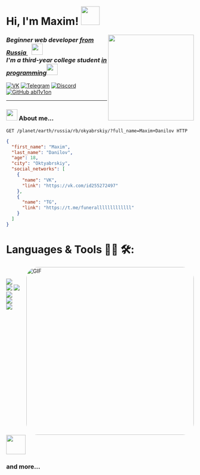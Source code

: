<h1> Hi, I'm Maxim! <img src="https://media1.tenor.com/m/_nicMIu8sNEAAAAC/crazy-deku.gif" width="50"></h1>
<img align='right' src="https://media.tenor.com/pamYUxtNY84AAAAi/amajaki-tamaki-suneater.gif" width="230">
<h3><em>Beginner web developer <a href="https://www.youtube.com/watch?v=HGutEFXo9os&ab_channel=MW">from Russia  </a><img style="margin-left: 10px;" src="https://media1.tenor.com/m/jyxZEQsz5DoAAAAd/мем-кот.gif" width="30"></br>I'm a third-year college student <a href="https://www.youtube.com/watch?v=mIZevHd0NcE&ab_channel=SoSuD1337">in programming</a><img src="https://media.giphy.com/media/WUlplcMpOCEmTGBtBW/giphy.gif" width="30"> 
</em></h3>

[![VK](https://img.icons8.com/?size=30&id=13977&format=png&color=000000)](https://vk.com/id255272497)
[![Telegram](https://img.icons8.com/?size=30&id=63306&format=png&color=000000)](https://t.me/funeralllllllllllll)
[![Discord](https://img.icons8.com/?size=30&id=30998&format=png&color=000000)]()
[![GitHub abl1v1on](https://img.shields.io/github/followers/abl1v1on?label=follow&style=social)](https://github.com/abl1v1on)


---

### <img src="https://media1.tenor.com/m/dnfJcln1SwoAAAAC/luffy-bruh.gif" width="30"> About me...

~~~HTTP
GET /planet/earth/russia/rb/okyabrskiy/?full_name=Maxim+Danilov HTTP
~~~

~~~JSON
{
  "first_name": "Maxim",
  "last_name": "Danilov",
  "age": 18,
  "city": "Oktyabrskiy",
  "social_networks": [
    {
      "name": "VK",
      "link": "https://vk.com/id255272497"
    },
    {
      "name": "TG",
      "link": "https://t.me/funeralllllllllllll"
    }
  ]
}
~~~


# Languages & Tools 👨‍💻 🛠:
<img style="border-radius: 30px" hight="300" width="450" alt="GIF" align="right" src="https://media1.tenor.com/m/2afLUVs-0p0AAAAd/shrek-meme.gif">
<br>
<p aligh="center">
  <img src="https://skillicons.dev/icons?i=python,django,fastapi,js,kotlin,androidstudio" />
  <br>
  <img src="https://skillicons.dev/icons?i=redis" />
  <img src="https://skillicons.dev/icons?i=git,github,docker,bash,html" />
  <br>
  <img src="https://skillicons.dev/icons?i=css,jquery,bootstrap,pycharm,idea, />
  <img src="https://skillicons.dev/icons?i=vscode,linux" />
  <br>
  <img src="https://skillicons.dev/icons?i=ubuntu,debian,obsidian,md" />
  <br>
  <img src="https://skillicons.dev/icons?i=postman,postgres,sqlite" />
  <img src="https://s3.amazonaws.com/media-p.slid.es/uploads/270956/images/3216377/celery.png" width="52"/>

  <h3>and more...</h3>
</p>
